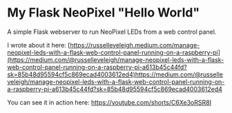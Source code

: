 ﻿# My Flask NeoPixel "Hello World"
 
 A simple Flask webserver to run NeoPixel LEDs from a web control panel.

I wrote about it here: [https://russelleveleigh.medium.com/manage-neopixel-leds-with-a-flask-web-control-panel-running-on-a-raspberry-pi](https://medium.com/@russelleveleigh/manage-neopixel-leds-with-a-flask-web-control-panel-running-on-a-raspberry-pi-a613b45c44fd?sk=85b48d95594cf5c869ecad4003612ed4)https://medium.com/@russelleveleigh/manage-neopixel-leds-with-a-flask-web-control-panel-running-on-a-raspberry-pi-a613b45c44fd?sk=85b48d95594cf5c869ecad4003612ed4

You can see it in action here: https://youtube.com/shorts/C6Xe3oRSR8I 
